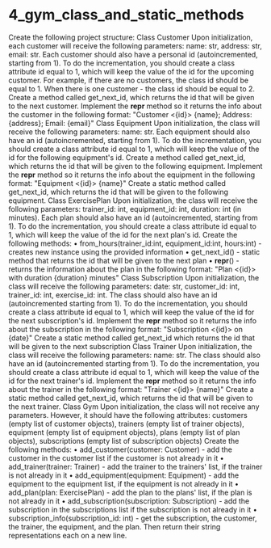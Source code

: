 # 4_gym_class_and_static_methods
Create the following project structure:
Class Customer
Upon initialization, each customer will receive the following parameters: name: str, address: str, email: str. Each customer should also have a personal id (autoincremented, starting from 1). To do the incrementation, you should create a class attribute id equal to 1, which will keep the value of the id for the upcoming customer. For example, if there are no customers, the class id should be equal to 1. When there is one customer - the class id should be equal to 2.
Create a method called get_next_id, which returns the id that will be given to the next customer.
Implement the __repr__ method so it returns the info about the customer in the following format: "Customer <{id}> {name}; Address: {address}; Email: {email}"
Class Equipment
Upon initialization, the class will receive the following parameters: name: str. Each equipment should also have an id (autoincremented, starting from 1). To do the incrementation, you should create a class attribute id equal to 1, which will keep the value of the id for the following equipment's id. 
Create a method called get_next_id, which returns the id that will be given to the following equipment.
Implement the __repr__ method so it returns the info about the equipment in the following format: "Equipment <{id}> {name}"
Create a static method called get_next_id, which returns the id that will be given to the following equipment.
Class ExercisePlan
Upon initialization, the class will receive the following parameters: trainer_id: int, equipment_id: int, duration: int (in minutes). Each plan should also have an id (autoincremented, starting from 1). To do the incrementation, you should create a class attribute id equal to 1, which will keep the value of the id for the next plan's id. Create the following methods:
•	from_hours(trainer_id:int, equipment_id:int, hours:int) - creates new instance using the provided information
•	get_next_id() - static method that returns the id that will be given to the next plan
•	__repr__() - returns the information about the plan in the following format: "Plan <{id}> with duration {duration} minutes"
Class Subscription
Upon initialization, the class will receive the following parameters: date: str, customer_id: int, trainer_id: int, exercise_id: int. The class should also have an id (autoincremented starting from 1). To do the incrementation, you should create a class attribute id equal to 1, which will keep the value of the id for the next subscription's id.
Implement the __repr__ method so it returns the info about the subscription in the following format: "Subscription <{id}> on {date}"
Create a static method called get_next_id which returns the id that will be given to the next subscription
Class Trainer
Upon initialization, the class will receive the following parameters: name: str. The class should also have an id (autoincremented starting from 1). To do the incrementation, you should create a class attribute id equal to 1, which will keep the value of the id for the next trainer's id.
Implement the __repr__ method so it returns the info about the trainer in the following format: "Trainer <{id}> {name}"
Create a static method called get_next_id, which returns the id that will be given to the next trainer.
Class Gym
Upon initialization, the class will not receive any parameters. However, it should have the following attributes: customers (empty  list of customer objects), trainers (empty list of trainer objects), equipment (empty list of equipment objects), plans (empty list of plan objects), subscriptions (empty list of subscription objects)
Create the following methods:
•	add_customer(customer: Customer) - add the customer in the customer list if the customer is not already in it
•	add_trainer(trainer: Trainer) - add the trainer to the trainers' list, if the trainer is not already in it
•	add_equipment(equipment: Equipment) - add the equipment to the equipment list, if the equipment is not already in it
•	add_plan(plan: ExercisePlan) - add the plan to the plans' list, if the plan is not already in it
•	add_subscription(subscription: Subscription) - add the subscription in the subscriptions list if the subscription is not already in it
•	subscription_info(subscription_id: int) - get the subscription, the customer, the trainer, the equipment, and the plan. Then return their string representations each on a new line.
